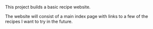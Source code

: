 This project builds a basic recipe website.

The website will consist of a main index page with links to a few of the recipes I want to try in the future.
